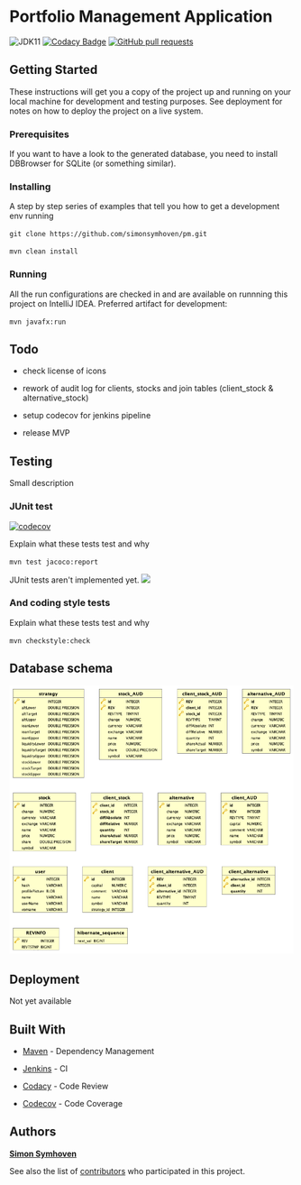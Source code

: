 # Portfolio Management Application

![JDK11](https://img.shields.io/badge/jdk-11-green.svg?label=min.%20JDK)
[![Codacy Badge](https://api.codacy.com/project/badge/Grade/a4ea8a78a3d0461a8493cd52f96e09e8)](https://www.codacy.com?utm_source=github.com&amp;utm_medium=referral&amp;utm_content=simonsymhoven/pm&amp;utm_campaign=Badge_Grade)
[![GitHub pull requests](https://img.shields.io/github/issues-pr/simonsymhoven/pm.svg)](https://github.com/simonsymhoven/pm/pulls)

## Getting Started

These instructions will get you a copy of the project up and running on your local machine for development and testing purposes. See deployment for notes on how to deploy the project on a live system.

### Prerequisites

If you want to have a look to the generated database, you need to install DBBrowser for SQLite (or something similar).


### Installing

A step by step series of examples that tell you how to get a development env running

`git clone https://github.com/simonsymhoven/pm.git`

`mvn clean install`

### Running

All the run configurations are checked in and are available on runnning this project on IntelliJ IDEA.
Preferred artifact for development:
 
`mvn javafx:run`

## Todo

*   check license of icons

*   rework of audit log for clients, stocks and join tables (client_stock & alternative_stock)

*   setup codecov for jenkins pipeline

*   release MVP 

## Testing

Small description

### JUnit test
[![codecov](https://codecov.io/gh/simonsymhoven/pm/branch/master/graph/badge.svg?token=C0WFTF0tHU)](https://codecov.io/gh/simonsymhoven/pm)

Explain what these tests test and why

`mvn test jacoco:report`

JUnit tests aren't implemented yet. 
<img src="https://codecov.io/gh/simonsymhoven/pm/commit/f38bcaa809edb8cc881a5484cd6d28e368c9d7bc/graphs/sunburst.svg?token=C0WFTF0tHU">

### And coding style tests

Explain what these tests test and why

`mvn checkstyle:check`

## Database schema
![Image description](https://github.com/simonsymhoven/pm/blob/master/img/schema.png)

## Deployment

Not yet available

## Built With

* [Maven](https://maven.apache.org/) - Dependency Management

* [Jenkins](https://jenkins.io) - CI

* [Codacy](https://app.codacy.com) - Code Review

* [Codecov](https://codecov.io) - Code Coverage

## Authors

[**Simon Symhoven**](https://github.com/simonsymhoven) 

See also the list of [contributors](https://github.com/simonsymhoven/pm/contributors) who participated in this project.
